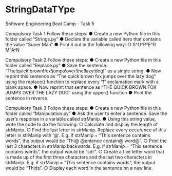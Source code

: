 # StringDataTYpe
Software Engineering Boot Camp - Task 5

Compulsory Task 1
Follow these steps:
● Create a new Python file in this folder called “Strings.py”
● Declare the variable called hero that contains the value “Super Man”
● Print it out in the following way:
○ S^U^P^E^R M^A^N

Compulsory Task 2
Follow these steps:
● Create a new Python file in this folder called “Replace.py”
● Save the sentence: “The!quick!brown!fox!jumps!over!the!lazy!dog!” as a
single string.
● Now reprint this sentence as “The quick brown fox jumps over the lazy
dog” using the replace() function to replace every “!” exclamation mark
with a blank space.
● Now reprint that sentence as “THE QUICK BROWN FOX JUMPS OVER THE
LAZY DOG” using the upper() function
● Print the sentence in reverse.

Compulsory Task 3
Follow these steps:
● Create a new Python file in this folder called “Manipulation.py”
● Ask the user to enter a sentence. Save the user’s response in a variable
called strManip.
● Using this string value, write the code to do the following:
○ Calculate and display the length of strManip.
○ Find the last letter in strManip. Replace every occurence of this
letter in strManip with ‘@’. E.g. if strManip = “This sentence contains
words”, the output would be “Thi@ @entence contain@ word@”.
○ Print the last 3 characters in strManip backwards. E.g. if strManip =
“This sentence contains words”, the output would be “sdr”.
○ Create a five letter word that is made up of the first three characters
and the last two characters in strManip. E.g. if strManip = “This
sentence contains words”, the output would be “Thids”.
○ Display each word in the sentence on a new line.
